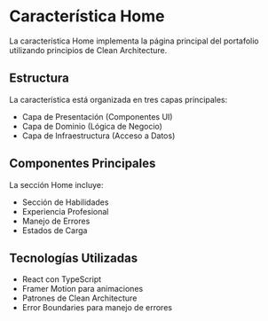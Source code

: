 # Característica Home

La característica Home implementa la página principal del portafolio utilizando principios de Clean Architecture.

## Estructura
La característica está organizada en tres capas principales:

- Capa de Presentación (Componentes UI)
- Capa de Dominio (Lógica de Negocio)
- Capa de Infraestructura (Acceso a Datos)

## Componentes Principales
La sección Home incluye:

- Sección de Habilidades
- Experiencia Profesional
- Manejo de Errores
- Estados de Carga

## Tecnologías Utilizadas
- React con TypeScript
- Framer Motion para animaciones
- Patrones de Clean Architecture
- Error Boundaries para manejo de errores
